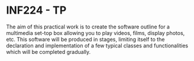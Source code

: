 # INF224 - TP
The aim of this practical work is to create the software outline for a multimedia set-top box allowing you to play videos, films, display photos, etc. This software will be produced in stages, limiting itself to the declaration and implementation of a few typical classes and functionalities which will be completed gradually. 
